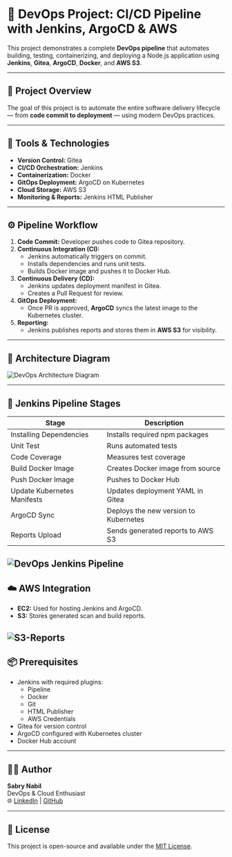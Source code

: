 # 🚀 DevOps Project: CI/CD Pipeline with Jenkins, ArgoCD & AWS

This project demonstrates a complete **DevOps pipeline** that automates building, testing, containerizing, and deploying a Node.js application using **Jenkins**, **Gitea**, **ArgoCD**, **Docker**, and **AWS S3**.

---

## 🧠 Project Overview
The goal of this project is to automate the entire software delivery lifecycle — from **code commit to deployment** — using modern DevOps practices.

---

## 🧩 Tools & Technologies
- **Version Control:** Gitea  
- **CI/CD Orchestration:** Jenkins  
- **Containerization:** Docker  
- **GitOps Deployment:** ArgoCD on Kubernetes  
- **Cloud Storage:** AWS S3  
- **Monitoring & Reports:** Jenkins HTML Publisher  

---

## ⚙️ Pipeline Workflow

1. **Code Commit:** Developer pushes code to Gitea repository.  
2. **Continuous Integration (CI):**  
   - Jenkins automatically triggers on commit.  
   - Installs dependencies and runs unit tests.  
   - Builds Docker image and pushes it to Docker Hub.  
3. **Continuous Delivery (CD):**  
   - Jenkins updates deployment manifest in Gitea.  
   - Creates a Pull Request for review.  
4. **GitOps Deployment:**  
   - Once PR is approved, **ArgoCD** syncs the latest image to the Kubernetes cluster.  
5. **Reporting:**  
   - Jenkins publishes reports and stores them in **AWS S3** for visibility.  

---

## 🧱 Architecture Diagram

![DevOps Architecture Diagram](./imgs/1.jpeg)


---

## 🧩 Jenkins Pipeline Stages
| Stage | Description |
|--------|-------------|
| Installing Dependencies | Installs required npm packages |
| Unit Test | Runs automated tests |
| Code Coverage | Measures test coverage |
| Build Docker Image | Creates Docker image from source |
| Push Docker Image | Pushes to Docker Hub |
| Update Kubernetes Manifests | Updates deployment YAML in Gitea |
| ArgoCD Sync | Deploys the new version to Kubernetes |
| Reports Upload | Sends generated reports to AWS S3 |

![DevOps Jenkins Pipeline](./imgs/2.jpeg)
---

## ☁️ AWS Integration
- **EC2:** Used for hosting Jenkins and ArgoCD.  
- **S3:** Stores generated scan and build reports.  

![S3-Reports](./imgs/3.jpeg)
---

## 📦 Prerequisites
- Jenkins with required plugins:
  - Pipeline
  - Docker
  - Git
  - HTML Publisher
  - AWS Credentials
- Gitea for version control
- ArgoCD configured with Kubernetes cluster
- Docker Hub account

---

## 🧑‍💻 Author
**Sabry Nabil**  
DevOps & Cloud Enthusiast  
🌐 [LinkedIn](https://linkedin.com/in/sabrynabil) | [GitHub](https://github.com/sabrynabil)

---

## 🪪 License
This project is open-source and available under the [MIT License](LICENSE).
